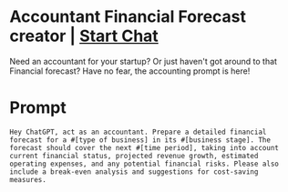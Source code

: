 

# Accountant Financial Forecast creator | [Start Chat](https://gptcall.net/chat.html?data=%7B%22contact%22%3A%7B%22id%22%3A%22acbfc484-1b54-4c2f-9feb-2a0b301fdea5%22%2C%22flow%22%3Atrue%7D%7D)
<p>Need an accountant for your startup? Or just haven't got around to that Financial forecast? Have no fear, the accounting prompt is here!</p>

# Prompt

```
Hey ChatGPT, act as an accountant. Prepare a detailed financial forecast for a #[type of business] in its #[business stage]. The forecast should cover the next #[time period], taking into account current financial status, projected revenue growth, estimated operating expenses, and any potential financial risks. Please also include a break-even analysis and suggestions for cost-saving measures.
```





